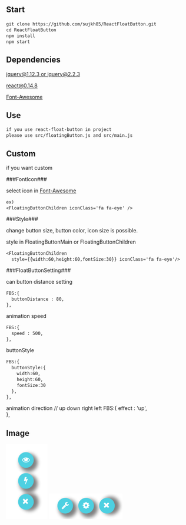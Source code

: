 Start
----------
    git clone https://github.com/sujkh85/ReactFloatButton.git
    cd ReactFloatButton
    npm install
    npm start


Dependencies
----------
[jquery@1.12.3 or jquery@2.2.3](https://jquery.com/)

[react@0.14.8](https://facebook.github.io/react/index.html)

[Font-Awesome](https://fortawesome.github.io/Font-Awesome)

Use
-----------
    if you use react-float-button in project
    please use src/floatingButton.js and src/main.js

Custom
---------
if you want custom

###FontIcon###

select icon in [Font-Awesome](https://fortawesome.github.io/Font-Awesome/icons/)

    ex)
    <FloatingButtonChildren iconClass='fa fa-eye' />


###Style###

change button size, button color, icon size is possible.

style in FloatingButtonMain or FloatingButtonChildren

    <FloatingButtonChildren
      style={{width:60,height:60,fontSize:30}} iconClass='fa fa-eye'/>

###FloatButtonSetting###

can button distance setting

    FBS:{
      buttonDistance : 80,  
    },

animation speed

    FBS:{
      speed : 500,  
    },

buttonStyle

    FBS:{
      buttonStyle:{
        width:60,
        height:60,
        fontSize:30
      },
    },

animation direction
    // up down right left
    FBS:{
      effect : 'up',  
    },

Image
-----
![img](https://github.com/sujkh85/ReactFloatButton/blob/master/demo.png?raw=true)
![img2](https://github.com/sujkh85/ReactFloatButton/blob/master/demo2.png?raw=true)
